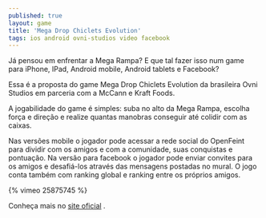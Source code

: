 ```yaml
---
published: true
layout: game
title: 'Mega Drop Chiclets Evolution'
tags: ios android ovni-studios video facebook
---
```

 </p>
J&#225; pensou em enfrentar a Mega Rampa? E que tal fazer isso num game para iPhone, IPad, Android mobile, Android tablets e Facebook?</p>
 </p>


Essa &#233; a proposta do game Mega Drop Chiclets Evolution da brasileira Ovni Studios em parceria com a McCann e Kraft Foods.</p>
A jogabilidade do game &#233; simples: suba no alto da Mega Rampa, escolha for&#231;a e dire&#231;&#227;o e realize quantas manobras conseguir at&#233; colidir com as caixas.</p>

 </p>
Nas vers&#245;es mobile o jogador pode acessar a rede social do OpenFeint para dividir com os amigos e com a comunidade, suas conquistas e pontua&#231;&#227;o. Na vers&#227;o para facebook o jogador pode enviar convites para os amigos e desafi&#225;-los atrav&#233;s das mensagens postadas no mural. O jogo conta tamb&#233;m com ranking global e ranking entre os pr&#243;prios amigos.</p>
 </p>
{% vimeo 25875745 %}
 </p>
Conhe&#231;a mais no <a href="http://www.ovnistudios.com/chiclets" target="_blank">site oficial</a>
.</p>
